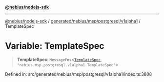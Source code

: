 [**@nebius/nodejs-sdk**](../../../../../../README.md)

***

[@nebius/nodejs-sdk](../../../../../../README.md) / [generated/nebius/msp/postgresql/v1alpha1](../README.md) / TemplateSpec

# Variable: TemplateSpec

> **TemplateSpec**: `MessageFns`\<[`TemplateSpec`](../interfaces/TemplateSpec.md), `"nebius.msp.postgresql.v1alpha1.TemplateSpec"`\>

Defined in: src/generated/nebius/msp/postgresql/v1alpha1/index.ts:3808
